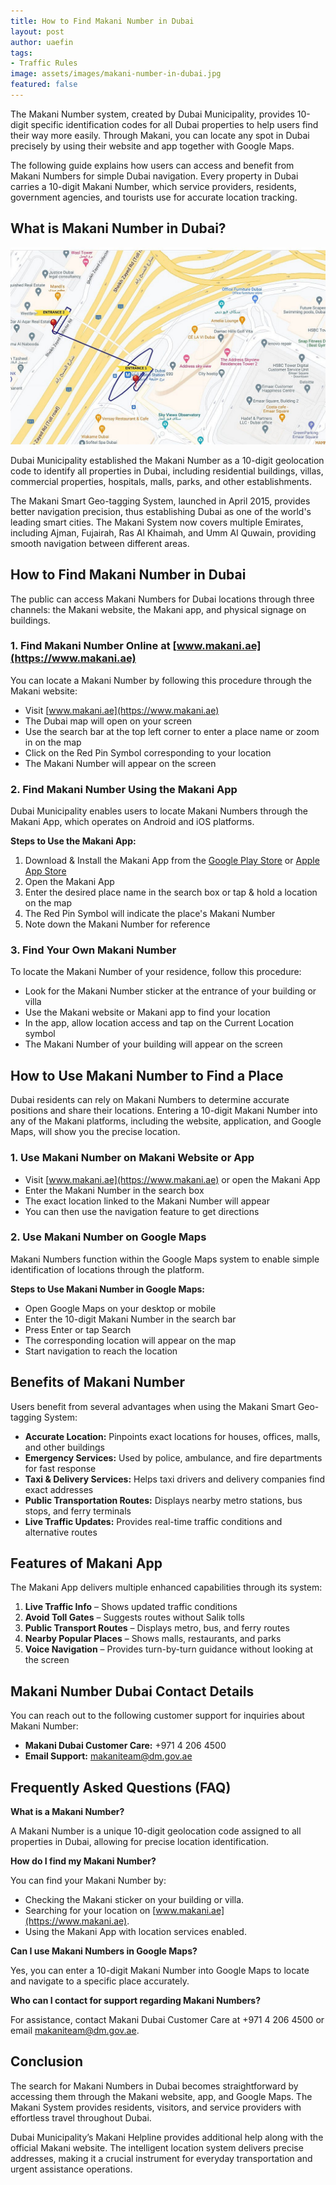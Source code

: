```yaml
---
title: How to Find Makani Number in Dubai
layout: post
author: uaefin
tags:
- Traffic Rules
image: assets/images/makani-number-in-dubai.jpg
featured: false
---
```


The Makani Number system, created by Dubai Municipality, provides 10-digit specific identification codes for all Dubai properties to help users find their way more easily. Through Makani, you can locate any spot in Dubai precisely by using their website and app together with Google Maps.

The following guide explains how users can access and benefit from Makani Numbers for simple Dubai navigation. Every property in Dubai carries a 10-digit Makani Number, which service providers, residents, government agencies, and tourists use for accurate location tracking.

## What is Makani Number in Dubai?

![using-makani-number-on-maps](/assets/images/using-makani-number-on-maps.jpg)

Dubai Municipality established the Makani Number as a 10-digit geolocation code to identify all properties in Dubai, including residential buildings, villas, commercial properties, hospitals, malls, parks, and other establishments.

The Makani Smart Geo-tagging System, launched in April 2015, provides better navigation precision, thus establishing Dubai as one of the world's leading smart cities. The Makani System now covers multiple Emirates, including Ajman, Fujairah, Ras Al Khaimah, and Umm Al Quwain, providing smooth navigation between different areas.

## How to Find Makani Number in Dubai
The public can access Makani Numbers for Dubai locations through three channels: the Makani website, the Makani app, and physical signage on buildings.

### 1. Find Makani Number Online at [www.makani.ae](https://www.makani.ae)
You can locate a Makani Number by following this procedure through the Makani website:
- Visit [www.makani.ae](https://www.makani.ae)
- The Dubai map will open on your screen
- Use the search bar at the top left corner to enter a place name or zoom in on the map
- Click on the Red Pin Symbol corresponding to your location
- The Makani Number will appear on the screen

### 2. Find Makani Number Using the Makani App
Dubai Municipality enables users to locate Makani Numbers through the Makani App, which operates on Android and iOS platforms.

**Steps to Use the Makani App:**
1. Download & Install the Makani App from the [Google Play Store](https://play.google.com/store/apps/details?id=com.dm.makani&hl=en) or [Apple App Store](https://apps.apple.com/ae/app/makani/id731838002)
2. Open the Makani App
3. Enter the desired place name in the search box or tap & hold a location on the map
4. The Red Pin Symbol will indicate the place's Makani Number
5. Note down the Makani Number for reference

### 3. Find Your Own Makani Number
To locate the Makani Number of your residence, follow this procedure:
- Look for the Makani Number sticker at the entrance of your building or villa
- Use the Makani website or Makani app to find your location
- In the app, allow location access and tap on the Current Location symbol
- The Makani Number of your building will appear on the screen

## How to Use Makani Number to Find a Place
Dubai residents can rely on Makani Numbers to determine accurate positions and share their locations. Entering a 10-digit Makani Number into any of the Makani platforms, including the website, application, and Google Maps, will show you the precise location.

### 1. Use Makani Number on Makani Website or App
- Visit [www.makani.ae](https://www.makani.ae) or open the Makani App
- Enter the Makani Number in the search box
- The exact location linked to the Makani Number will appear
- You can then use the navigation feature to get directions

### 2. Use Makani Number on Google Maps
Makani Numbers function within the Google Maps system to enable simple identification of locations through the platform.

**Steps to Use Makani Number in Google Maps:**
- Open Google Maps on your desktop or mobile
- Enter the 10-digit Makani Number in the search bar
- Press Enter or tap Search
- The corresponding location will appear on the map
- Start navigation to reach the location

## Benefits of Makani Number
Users benefit from several advantages when using the Makani Smart Geo-tagging System:
- **Accurate Location:** Pinpoints exact locations for houses, offices, malls, and other buildings
- **Emergency Services:** Used by police, ambulance, and fire departments for fast response
- **Taxi & Delivery Services:** Helps taxi drivers and delivery companies find exact addresses
- **Public Transportation Routes:** Displays nearby metro stations, bus stops, and ferry terminals
- **Live Traffic Updates:** Provides real-time traffic conditions and alternative routes

## Features of Makani App
The Makani App delivers multiple enhanced capabilities through its system:
1. **Live Traffic Info** – Shows updated traffic conditions
2. **Avoid Toll Gates** – Suggests routes without Salik tolls
3. **Public Transport Routes** – Displays metro, bus, and ferry routes
4. **Nearby Popular Places** – Shows malls, restaurants, and parks
5. **Voice Navigation** – Provides turn-by-turn guidance without looking at the screen

## Makani Number Dubai Contact Details
You can reach out to the following customer support for inquiries about Makani Number:
- **Makani Dubai Customer Care:** +971 4 206 4500
- **Email Support:** [makaniteam@dm.gov.ae](makaniteam@dm.gov.ae)

## Frequently Asked Questions (FAQ)

**What is a Makani Number?**

A Makani Number is a unique 10-digit geolocation code assigned to all properties in Dubai, allowing for precise location identification.

**How do I find my Makani Number?**

You can find your Makani Number by:
- Checking the Makani sticker on your building or villa.
- Searching for your location on [www.makani.ae](https://www.makani.ae).
- Using the Makani App with location services enabled.

**Can I use Makani Numbers in Google Maps?**

Yes, you can enter a 10-digit Makani Number into Google Maps to locate and navigate to a specific place accurately.

**Who can I contact for support regarding Makani Numbers?**

For assistance, contact Makani Dubai Customer Care at +971 4 206 4500 or email [makaniteam@dm.gov.ae](makaniteam@dm.gov.ae).

## Conclusion
The search for Makani Numbers in Dubai becomes straightforward by accessing them through the Makani website, app, and Google Maps. The Makani System provides residents, visitors, and service providers with effortless travel throughout Dubai.

Dubai Municipality’s Makani Helpline provides additional help along with the official Makani website. The intelligent location system delivers precise addresses, making it a crucial instrument for everyday transportation and urgent assistance operations.
